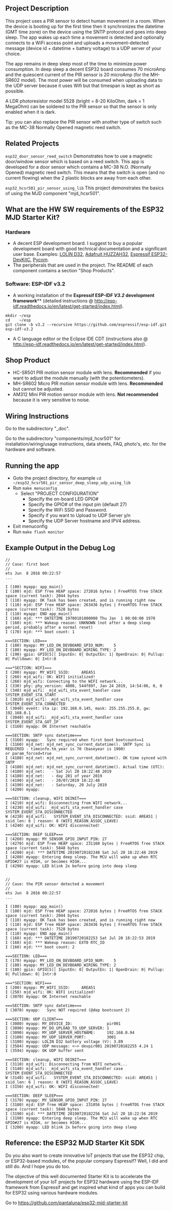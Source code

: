 ## Project Description
This project uses a PIR sensor to detect human movement in a room. When the device is booting up for the first time then it synchronizes the datetime (GMT time zone) on the device using the SNTP protocol and goes into deep sleep. The app wakes up each time a movement is detected and optionally connects to a WiFi access point and uploads a movement-detected message (device id + datetime + battery voltage) to a UDP server of your choice.

The app remains in deep sleep most of the time to minimize power consumption. In deep sleep a decent ESP32 board consumes 70 microAmp and the quiescent current of the PIR sensor is 20 microAmp (for the MH-SR602 model). The most power will be consumed when uploading data to the UDP server because it uses Wifi but that timespan is kept as short as possible.

A LDR photoresistor model 5528 (bright = 8-20 KiloOhm, dark = 1 MegaOhm) can be soldered to the PIR sensor so that the sensor is only enabled when it is dark.

Tip: you can also replace the PIR sensor with another type of switch such as the MC-38 Normally Opened magnetic reed switch. 



## Related Projects

`esp32_door_sensor_reed_switch` Demonstrates how to use a magnetic door/window sensor which is based on a reed switch. This app is developed for a door sensor which contains a MC-38 N.O. (Normally Opened) magnetic reed switch. This means that the switch is open (and no current flowing) when the 2 plastic blocks are away from each other.

`esp32_hcsr501_pir_sensor_using_lib` This project demonstrates the basics of using the MJD component "mjd_hcsr501".



## What are the HW SW requirements of the ESP32 MJD Starter Kit?

### Hardware

- A decent ESP development board. I suggest to buy a popular development board with good technical documentation and a significant user base. Examples: [LOLIN D32](https://wiki.wemos.cc/products:d32:d32),  [Adafruit HUZZAH32](https://www.adafruit.com/product/3405),  [Espressif ESP32-DevKitC](http://espressif.com/en/products/hardware/esp32-devkitc/overview), [Pycom](https://pycom.io/hardware/).
- The peripherals that are used in the project. The README of each component contains a section "Shop Products".

### Software: ESP-IDF v3.2

- A working installation of the **Espressif ESP-IDF *V3.2* development framework**** (detailed instructions @ http://esp-idf.readthedocs.io/en/latest/get-started/index.html).

```
mkdir ~/esp
cd    ~/esp
git clone -b v3.2 --recursive https://github.com/espressif/esp-idf.git esp-idf-v3.2
```

- A C language editor or the Eclipse IDE CDT (instructions also @ http://esp-idf.readthedocs.io/en/latest/get-started/index.html).



## Shop Product
- HC-SR501 PIR motion sensor module with lens. **Recommended** if you want to adjust the module manually (with the potentiometers).
- MH-SR602 Micro PIR motion sensor module with lens. **Recommended** but cannot be adjusted.
- AM312 Mini PIR motion sensor module with lens. **Not recommended** because it is very sensitive to noise.



## Wiring Instructions
Go to the subdirectory "_doc".

Go to the subdirectory "components/mjd_hcsr501" for installation/wiring/usage instructions, data sheets, FAQ, photo's, etc. for the hardware and software.



## Running the app
- Goto the project directory, for example 
  `cd ~/esp32_hcsr501_pir_sensor_deep_sleep_udp_using_lib`
- Run `make menuconfig`
  - Select "PROJECT CONFIGURATION"
    - Specify the on-board LED GPIO#
    - Specify the GPIO# of the input pin (default 27)
    - Specify the WiFi SSID and Password.
    - Specify if you want to Upload to UDP Server y/n
    - Specify the UDP Server hostname and IPV4 address.
- Exit menuconfig
- Run `make flash monitor`



## Example Output in the Debug Log

```
//
// Case: first boot
//
ets Jun  8 2016 00:22:57
...

I (100) myapp: app_main()
I (100) mjd: ESP free HEAP space: 272016 bytes | FreeRTOS free STACK space (current task): 2044 bytes
I (110) myapp: OK Task has been created, and is running right now
I (110) mjd: ESP free HEAP space: 263436 bytes | FreeRTOS free STACK space (current task): 7528 bytes
I (110) myapp: END app_main()
I (160) mjd: *** DATETIME 19700101000000 Thu Jan  1 00:00:00 1970
I (160) mjd: *** Wakeup reason: UNKNOWN (not after a deep sleep period, probably after a normal reset)
I (170) mjd: *** boot count: 1

===SECTION: LED===
I (180) myapp: MY_LED_ON_DEVBOARD_GPIO_NUM:    5
I (180) myapp: MY_LED_ON_DEVBOARD_WIRING_TYPE: 2
I (190) gpio: GPIO[5]| InputEn: 0| OutputEn: 1| OpenDrain: 0| Pullup: 0| Pulldown: 0| Intr:0

===*SECTION: WIFI===
I (200) myapp: MY_WIFI_SSID:     AREA51
I (260) mjd_wifi: OK: WIFI initialized!
I (260) mjd_wifi: Connecting to the WIFI network...
I (330) phy: phy_version: 4008, 544f89f, Jan 24 2019, 14:54:06, 0, 0
I (340) mjd_wifi: _mjd_wifi_sta_event_handler case SYSTEM_EVENT_STA_START
I (3010) mjd_wifi: _mjd_wifi_sta_event_handler case SYSTEM_EVENT_STA_CONNECTED
I (3040) event: sta ip: 192.168.0.145, mask: 255.255.255.0, gw: 192.168.0.1
I (3040) mjd_wifi: _mjd_wifi_sta_event_handler case SYSTEM_EVENT_STA_GOT_IP
I (3160) myapp: OK Internet reachable

===SECTION: SNTP sync datetime===
I (3160) myapp:   Sync required when first boot bootcount==1
I (3160) mjd_net: mjd_net_sync_current_datetime(). SNTP Sync is REQUIRED - timeinfo.tm_year is 70 (baseyear is 1900)
or param_forced=true
I (4180) mjd_net: mjd_net_sync_current_datetime(). OK time synced with SNTP
I (4180) mjd_net: mjd_net_sync_current_datetime(). Actual time (UTC):
I (4180) mjd_net:   - Sat Jul 20 18:22:48 2019
I (4180) mjd_net:   - day 201 of year 2019
I (4190) mjd_net:   - 20/07/2019 18:22:48
I (4190) mjd_net:   - Saturday, 20 July 2019
I (4200) myapp:

===SECTION: cleanup, WIFI DEINIT===
I (4210) mjd_wifi: Disconnecting from WIFI network...
I (4230) mjd_wifi: _mjd_wifi_sta_event_handler case SYSTEM_EVENT_STA_DISCONNECTED
W (4230) mjd_wifi:   SYSTEM_EVENT_STA_DISCONNECTED: ssid: AREA51 | ssid_len: 6 | reason: 8 (WIFI_REASON_ASSOC_LEAVE)
I (4240) mjd_wifi: OK: WIFI disconnected!

===SECTION: DEEP SLEEP===
I (4260) myapp: MY_SENSOR_GPIO_INPUT_PIN: 27
I (4270) mjd: ESP free HEAP space: 231160 bytes | FreeRTOS free STACK space (current task): 5848 bytes
I (4280) mjd: *** DATETIME 20190720182248 Sat Jul 20 18:22:48 2019
I (4280) myapp: Entering deep sleep. The MCU will wake up when RTC GPIO#27 is HIGH, or becomes HIGH...
I (4290) myapp: LED blink 2x before going into deep sleep


//
// Case: the PIR sensor detected a movement
//
ets Jun  8 2016 00:22:57
...

I (100) myapp: app_main()
I (100) mjd: ESP free HEAP space: 272016 bytes | FreeRTOS free STACK space (current task): 2044 bytes
I (110) myapp: OK Task has been created, and is running right now
I (110) mjd: ESP free HEAP space: 263436 bytes | FreeRTOS free STACK space (current task): 7528 bytes
I (110) myapp: END app_main()
I (160) mjd: *** DATETIME 20190720182253 Sat Jul 20 18:22:53 2019
I (160) mjd: *** Wakeup reason: EXT0 RTC_IO
I (160) mjd: *** boot count: 2

===SECTION: LED===
I (170) myapp: MY_LED_ON_DEVBOARD_GPIO_NUM:    5
I (180) myapp: MY_LED_ON_DEVBOARD_WIRING_TYPE: 2
I (180) gpio: GPIO[5]| InputEn: 0| OutputEn: 1| OpenDrain: 0| Pullup: 0| Pulldown: 0| Intr:0

===*SECTION: WIFI===
I (200) myapp: MY_WIFI_SSID:     AREA51
I (250) mjd_wifi: OK: WIFI initialized!
I (3070) myapp: OK Internet reachable

===SECTION: SNTP sync datetime===
I (3070) myapp:   Sync NOT required (@dep bootcount 2)

===SECTION: UDP CLIENT===
I (3080) myapp: MY_DEVICE_ID:               pir001
I (3090) myapp: MY_DO_UPLOAD_TO_UDP_SERVER: 1
I (3090) myapp: MY_UDP_SERVER_HOSTNAME:     192.168.0.94
I (3100) myapp: MY_UDP_SERVER_PORT:         3001
I (3100) myapp: LOLIN D32 battery voltage (V): 3.89
I (3584) myapp: UDP message: <~> devpir001 20190720182255 4.24 1
I (3594) myapp: OK UDP buffer sent

===SECTION: cleanup, WIFI DEINIT===
I (3110) mjd_wifi: Disconnecting from WIFI network...
I (3140) mjd_wifi: _mjd_wifi_sta_event_handler case SYSTEM_EVENT_STA_DISCONNECTED
W (3140) mjd_wifi:   SYSTEM_EVENT_STA_DISCONNECTED: ssid: AREA51 | ssid_len: 6 | reason: 8 (WIFI_REASON_ASSOC_LEAVE)
I (3150) mjd_wifi: OK: WIFI disconnected!

===SECTION: DEEP SLEEP===
I (3170) myapp: MY_SENSOR_GPIO_INPUT_PIN: 27
I (3180) mjd: ESP free HEAP space: 231056 bytes | FreeRTOS free STACK space (current task): 5848 bytes
I (3190) mjd: *** DATETIME 20190720182256 Sat Jul 20 18:22:56 2019
I (3190) myapp: Entering deep sleep. The MCU will wake up when RTC GPIO#27 is HIGH, or becomes HIGH...
I (3200) myapp: LED blink 2x before going into deep sleep

```



## Reference: the ESP32 MJD Starter Kit SDK

Do you also want to create innovative IoT projects that use the ESP32 chip, or ESP32-based modules, of the popular company Espressif? Well, I did and still do. And I hope you do too.

The objective of this well documented Starter Kit is to accelerate the development of your IoT projects for ESP32 hardware using the ESP-IDF framework from Espressif and get inspired what kind of apps you can build for ESP32 using various hardware modules.

Go to https://github.com/pantaluna/esp32-mjd-starter-kit

